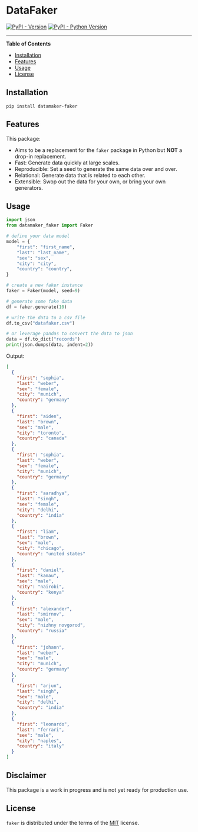 # DataFaker

[![PyPI - Version](https://img.shields.io/pypi/v/faker.svg)](https://pypi.org/project/faker)
[![PyPI - Python Version](https://img.shields.io/pypi/pyversions/faker.svg)](https://pypi.org/project/faker)

---

**Table of Contents**

- [Installation](#installation)
- [Features](#features)
- [Usage](#usage)
- [License](#license)

## Installation

```console
pip install datamaker-faker
```

## Features

This package:

- Aims to be a replacement for the `faker` package in Python but **NOT** a drop-in replacement.
- Fast: Generate data quickly at large scales.
- Reproducible: Set a seed to generate the same data over and over.
- Relational: Generate data that is related to each other.
- Extensible: Swop out the data for your own, or bring your own generators.

## Usage

```python
import json
from datamaker_faker import Faker

# define your data model
model = {
    "first": "first_name",
    "last": "last_name",
    "sex": "sex",
    "city": "city",
    "country": "country",
}

# create a new faker instance
faker = Faker(model, seed=9)

# generate some fake data
df = faker.generate(10)

# write the data to a csv file
df.to_csv("datafaker.csv")

# or leverage pandas to convert the data to json
data = df.to_dict("records")
print(json.dumps(data, indent=2))
```

Output:

```json
[
  {
    "first": "sophia",
    "last": "weber",
    "sex": "female",
    "city": "munich",
    "country": "germany"
  },
  {
    "first": "aiden",
    "last": "brown",
    "sex": "male",
    "city": "toronto",
    "country": "canada"
  },
  {
    "first": "sophia",
    "last": "weber",
    "sex": "female",
    "city": "munich",
    "country": "germany"
  },
  {
    "first": "aaradhya",
    "last": "singh",
    "sex": "female",
    "city": "delhi",
    "country": "india"
  },
  {
    "first": "liam",
    "last": "brown",
    "sex": "male",
    "city": "chicago",
    "country": "united states"
  },
  {
    "first": "daniel",
    "last": "kamau",
    "sex": "male",
    "city": "nairobi",
    "country": "kenya"
  },
  {
    "first": "alexander",
    "last": "smirnov",
    "sex": "male",
    "city": "nizhny novgorod",
    "country": "russia"
  },
  {
    "first": "johann",
    "last": "weber",
    "sex": "male",
    "city": "munich",
    "country": "germany"
  },
  {
    "first": "arjun",
    "last": "singh",
    "sex": "male",
    "city": "delhi",
    "country": "india"
  },
  {
    "first": "leonardo",
    "last": "ferrari",
    "sex": "male",
    "city": "naples",
    "country": "italy"
  }
]
```

## Disclaimer

This package is a work in progress and is not yet ready for production use.

## License

`faker` is distributed under the terms of the [MIT](https://spdx.org/licenses/MIT.html) license.
